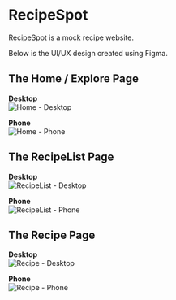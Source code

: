 # RecipeSpot
RecipeSpot is a mock recipe website.

Below is the UI/UX design created using Figma.

## The Home / Explore Page
**Desktop**<br>
![Home - Desktop](https://github.com/TQDCode/RecipeSpot/assets/89931577/310925e7-39b8-4f90-af35-442f468e4bff)

**Phone**<br>
![Home - Phone](https://github.com/TQDCode/RecipeSpot/assets/89931577/edbe88b7-c1fc-43c7-89e2-769a821faef0)

## The RecipeList Page
**Desktop**<br>
![RecipeList - Desktop](https://github.com/TQDCode/RecipeSpot/assets/89931577/eb9fb8c2-6482-4f79-b5f6-e837c0c9ac27)

**Phone**<br>
![RecipeList - Phone](https://github.com/TQDCode/RecipeSpot/assets/89931577/8d376062-4363-4308-a218-420ec2b92863)

## The Recipe Page
**Desktop**<br>
![Recipe - Desktop](https://github.com/TQDCode/RecipeSpot/assets/89931577/4afde1ff-9bb1-4dfd-81ce-86d293e41353)

**Phone**<br>
![Recipe - Phone](https://github.com/TQDCode/RecipeSpot/assets/89931577/5dccc05b-9bcc-4cc4-ae0b-503a4bb56729)
